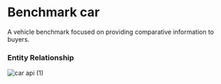 # Benchmark car

A vehicle benchmark focused on providing comparative information to buyers.

### Entity Relationship

![car api (1)](https://github.com/GuilhermeBley/BenchmarkCar/assets/69880922/968b5347-81b0-478e-ada4-17f72c4bd012)
